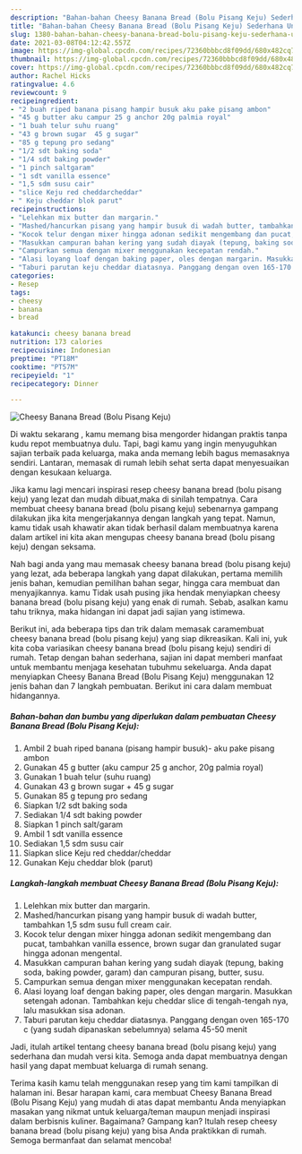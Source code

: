 ```yaml
---
description: "Bahan-bahan Cheesy Banana Bread (Bolu Pisang Keju) Sederhana Untuk Jualan"
title: "Bahan-bahan Cheesy Banana Bread (Bolu Pisang Keju) Sederhana Untuk Jualan"
slug: 1380-bahan-bahan-cheesy-banana-bread-bolu-pisang-keju-sederhana-untuk-jualan
date: 2021-03-08T04:12:42.557Z
image: https://img-global.cpcdn.com/recipes/72360bbbcd8f09dd/680x482cq70/cheesy-banana-bread-bolu-pisang-keju-foto-resep-utama.jpg
thumbnail: https://img-global.cpcdn.com/recipes/72360bbbcd8f09dd/680x482cq70/cheesy-banana-bread-bolu-pisang-keju-foto-resep-utama.jpg
cover: https://img-global.cpcdn.com/recipes/72360bbbcd8f09dd/680x482cq70/cheesy-banana-bread-bolu-pisang-keju-foto-resep-utama.jpg
author: Rachel Hicks
ratingvalue: 4.6
reviewcount: 9
recipeingredient:
- "2 buah riped banana pisang hampir busuk aku pake pisang ambon"
- "45 g butter aku campur 25 g anchor 20g palmia royal"
- "1 buah telur suhu ruang"
- "43 g brown sugar  45 g sugar"
- "85 g tepung pro sedang"
- "1/2 sdt baking soda"
- "1/4 sdt baking powder"
- "1 pinch saltgaram"
- "1 sdt vanilla essence"
- "1,5 sdm susu cair"
- "slice Keju red cheddarcheddar"
- " Keju cheddar blok parut"
recipeinstructions:
- "Lelehkan mix butter dan margarin."
- "Mashed/hancurkan pisang yang hampir busuk di wadah butter, tambahkan 1,5 sdm susu full cream cair."
- "Kocok telur dengan mixer hingga adonan sedikit mengembang dan pucat, tambahkan vanilla essence, brown sugar dan granulated sugar hingga adonan mengental."
- "Masukkan campuran bahan kering yang sudah diayak (tepung, baking soda, baking powder, garam) dan campuran pisang, butter, susu."
- "Campurkan semua dengan mixer menggunakan kecepatan rendah."
- "Alasi loyang loaf dengan baking paper, oles dengan margarin. Masukkan setengah adonan. Tambahkan keju cheddar slice di tengah-tengah nya, lalu masukkan sisa adonan."
- "Taburi parutan keju cheddar diatasnya. Panggang dengan oven 165-170 c (yang sudah dipanaskan sebelumnya) selama 45-50 menit"
categories:
- Resep
tags:
- cheesy
- banana
- bread

katakunci: cheesy banana bread 
nutrition: 173 calories
recipecuisine: Indonesian
preptime: "PT18M"
cooktime: "PT57M"
recipeyield: "1"
recipecategory: Dinner

---
```



![Cheesy Banana Bread (Bolu Pisang Keju)](https://img-global.cpcdn.com/recipes/72360bbbcd8f09dd/680x482cq70/cheesy-banana-bread-bolu-pisang-keju-foto-resep-utama.jpg)

Di waktu  sekarang , kamu memang bisa mengorder hidangan praktis tanpa kudu repot membuatnya dulu. Tapi, bagi kamu yang ingin menyuguhkan sajian terbaik pada keluarga, maka anda memang lebih bagus memasaknya sendiri. Lantaran, memasak di rumah lebih sehat serta dapat menyesuaikan dengan kesukaan keluarga.

Jika kamu lagi mencari inspirasi resep cheesy banana bread (bolu pisang keju) yang lezat dan mudah dibuat,maka di sinilah tempatnya. Cara membuat cheesy banana bread (bolu pisang keju)  sebenarnya gampang dilakukan jika kita mengerjakannya dengan langkah yang tepat. Namun, kamu tidak usah khawatir akan tidak berhasil dalam membuatnya 
karena dalam artikel ini kita akan mengupas cheesy banana bread (bolu pisang keju) dengan seksama.  



Nah bagi anda yang mau memasak cheesy banana bread (bolu pisang keju) yang lezat, ada beberapa langkah yang dapat dilakukan, pertama memilih jenis bahan, kemudian pemilihan bahan segar, hingga cara membuat dan menyajikannya. kamu Tidak usah pusing jika hendak menyiapkan cheesy banana bread (bolu pisang keju) yang enak di rumah. Sebab, asalkan kamu  tahu triknya, maka hidangan ini dapat jadi sajian yang istimewa.

Berikut ini, ada beberapa tips dan trik dalam memasak caramembuat cheesy banana bread (bolu pisang keju) yang siap dikreasikan. Kali ini, yuk kita coba variasikan cheesy banana bread (bolu pisang keju) sendiri di rumah. Tetap dengan bahan sederhana, sajian ini dapat memberi manfaat untuk membantu menjaga kesehatan tubuhmu sekeluarga. Anda dapat menyiapkan Cheesy Banana Bread (Bolu Pisang Keju) menggunakan 12 jenis bahan dan 7 langkah pembuatan. Berikut ini cara dalam membuat hidangannya.

<!--inarticleads1-->

##### Bahan-bahan dan bumbu yang diperlukan dalam pembuatan Cheesy Banana Bread (Bolu Pisang Keju):

1. Ambil 2 buah riped banana (pisang hampir busuk)- aku pake pisang ambon
1. Gunakan 45 g butter (aku campur 25 g anchor, 20g palmia royal)
1. Gunakan 1 buah telur (suhu ruang)
1. Gunakan 43 g brown sugar + 45 g sugar
1. Gunakan 85 g tepung pro sedang
1. Siapkan 1/2 sdt baking soda
1. Sediakan 1/4 sdt baking powder
1. Siapkan 1 pinch salt/garam
1. Ambil 1 sdt vanilla essence
1. Sediakan 1,5 sdm susu cair
1. Siapkan slice Keju red cheddar/cheddar
1. Gunakan  Keju cheddar blok (parut)




<!--inarticleads2-->

##### Langkah-langkah membuat Cheesy Banana Bread (Bolu Pisang Keju):

1. Lelehkan mix butter dan margarin.
1. Mashed/hancurkan pisang yang hampir busuk di wadah butter, tambahkan 1,5 sdm susu full cream cair.
1. Kocok telur dengan mixer hingga adonan sedikit mengembang dan pucat, tambahkan vanilla essence, brown sugar dan granulated sugar hingga adonan mengental.
1. Masukkan campuran bahan kering yang sudah diayak (tepung, baking soda, baking powder, garam) dan campuran pisang, butter, susu.
1. Campurkan semua dengan mixer menggunakan kecepatan rendah.
1. Alasi loyang loaf dengan baking paper, oles dengan margarin. Masukkan setengah adonan. Tambahkan keju cheddar slice di tengah-tengah nya, lalu masukkan sisa adonan.
1. Taburi parutan keju cheddar diatasnya. Panggang dengan oven 165-170 c (yang sudah dipanaskan sebelumnya) selama 45-50 menit




Jadi, itulah artikel tentang  cheesy banana bread (bolu pisang keju)  yang sederhana dan mudah versi kita. Semoga anda dapat membuatnya dengan hasil yang dapat membuat keluarga di rumah senang. 

Terima kasih kamu telah menggunakan resep yang tim kami tampilkan di halaman ini. Besar harapan kami, cara membuat  Cheesy Banana Bread (Bolu Pisang Keju) yang mudah di atas dapat membantu Anda menyiapkan masakan yang nikmat untuk keluarga/teman maupun menjadi inspirasi dalam berbisnis kuliner. Bagaimana? Gampang kan? Itulah resep cheesy banana bread (bolu pisang keju) yang bisa Anda praktikkan di rumah. Semoga bermanfaat dan selamat mencoba!

